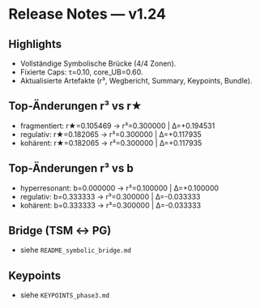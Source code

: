 # Release Notes — v1.24

## Highlights
- Vollständige Symbolische Brücke (4/4 Zonen).
- Fixierte Caps: τ=0.10, core_UB=0.60.
- Aktualisierte Artefakte (r³, Wegbericht, Summary, Keypoints, Bundle).

## Top-Änderungen r³ vs r★
- fragmentiert: r★=0.105469 → r³=0.300000 | Δ=+0.194531
- regulativ: r★=0.182065 → r³=0.300000 | Δ=+0.117935
- kohärent: r★=0.182065 → r³=0.300000 | Δ=+0.117935

## Top-Änderungen r³ vs b
- hyperresonant: b=0.000000 → r³=0.100000 | Δ=+0.100000
- regulativ: b=0.333333 → r³=0.300000 | Δ=-0.033333
- kohärent: b=0.333333 → r³=0.300000 | Δ=-0.033333

## Bridge (TSM ↔ PG)
- siehe `README_symbolic_bridge.md`

## Keypoints
- siehe `KEYPOINTS_phase3.md`